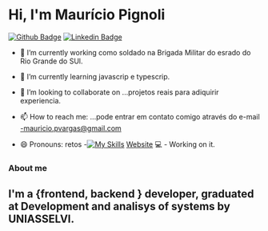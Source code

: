 # Hi, I'm  Maurício Pignoli
[![Github Badge](https://img.shields.io/badge/-Github-000?style=flat-square&logo=Github&logoColor=white&link=https://github.com/maumaucb18)](https://github.com/maumaucb18)
[![Linkedin Badge](https://img.shields.io/badge/-LinkedIn-blue?style=flat-square&logo=Linkedin&logoColor=white&link=https://https://www.linkedin.com/in/mauricio-pignoli/)](https://www.linkedin.com/in/mauricio-pignoli/)



- 🔭 I’m currently working  como soldado  na Brigada Militar do esrado do Rio Grande  do SUl.
- 🌱 I’m currently learning  javascrip e typescrip.
- 👯 I’m looking to collaborate on ...projetos reais para adiquirir experiencia.


- 📫 How to reach me: ...pode entrar em contato comigo através do e-mail -mauricio.pvargas@gmail.com
- 😄 Pronouns:  retos
-[![My Skills](https://skillicons.dev/icons?i=js,ts,html,css,php,mysql,react,nodejs,github)](https://skillicons.dev)
[Website](https://mpdevsolutions.com.br) 💻 - Working on it.
### About me
I'm a {frontend, backend } developer, graduated at Development and analisys of systems by UNIASSELVI.
-


